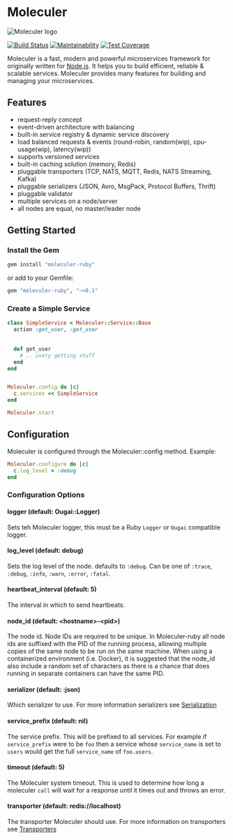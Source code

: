 # Moleculer
![Moleculer logo](https://github.com/moleculerjs/moleculer/raw/master/docs/assets/logo.png)

[![Build Status](https://travis-ci.org/moleculer-ruby/moleculer.svg?branch=develop)](https://travis-ci.org/moleculer-ruby/moleculer)
[![Maintainability](https://api.codeclimate.com/v1/badges/d4211bbefca62cb4c10e/maintainability)](https://codeclimate.com/github/moleculer-ruby/moleculer/maintainability)
[![Test Coverage](https://api.codeclimate.com/v1/badges/d4211bbefca62cb4c10e/test_coverage)](https://codeclimate.com/github/moleculer-ruby/moleculer/test_coverage)

Moleculer is a fast, modern and powerful microservices framework for originally written for [Node.js](). It helps you to 
build efficient, reliable & scalable services. Moleculer provides many features for building and managing your 
microservices.


## Features
- request-reply concept
- event-driven architecture with balancing
- built-in service registry & dynamic service discovery
- load balanced requests & events (round-robin, random(wip), cpu-usage(wip), latency(wip))
- supports versioned services
- built-in caching solution (memory, Redis)
- pluggable transporters (TCP, NATS, MQTT, Redis, NATS Streaming, Kafka)
- pluggable serializers (JSON, Avro, MsgPack, Protocol Buffers, Thrift)
- pluggable validator
- multiple services on a node/server
- all nodes are equal, no master/leader node


## Getting Started
### Install the Gem

```ruby
gem install "moleculer-ruby"
```

or add to your Gemfile:

```ruby
gem "moleculer-ruby", "~>0.1"
```

### Create a  Simple Service

```ruby
class SimpleService < Moleculer::Service::Base
  action :get_user, :get_user
  
  
  def get_user
    # .. usery getting stuff
  end
end


Moleculer.config do |c|
  c.services << SimpleService
end

Moleculer.start

```


## Configuration

Moleculer is configured through the Moleculer::config method. Example:

```ruby
Moleculer.configure do |c|
  c.log_level = :debug
end
```

### Configuration Options

#### logger (default: Ougai::Logger)
Sets teh Moleculer logger, this must be a Ruby `Logger` or `Ougai` compatible logger.

#### log_level (default: debug)
Sets the log level of the node. defaults to `:debug`. Can be one of `:trace`, `:debug`, `:info`, `:warn`, `:error`, 
`:fatal`.

#### heartbeat_interval (default: 5)
The interval in which to send heartbeats.

#### node_id (default: \<hostname\>-\<pid\>)
The node id. Node IDs are required to be unique. In Moleculer-ruby all node ids are suffixed with the PID of the 
running process, allowing multiple copies of the same node to be run on the same machine. When using a containerized
environment (i.e. Docker), it is suggested that the node_id also include a random set of characters as there is a chance
that does running in separate containers can have the same PID.

#### serializer (default: :json)
Which serializer to use. For more information serializers see [Serialization](https://moleculer.services/docs/0.13/networking.html#Serialization)

#### service_prefix (default: nil)
The service prefix. This will be prefixed to all services. For example if `service_prefix` were to be `foo` then a
service whose `service_name` is set to `users` would get the full `service_name` of `foo.users`.

#### timeout (default: 5)
The Moleculer system timeout. This is used to determine how long a moleculer `call` will wait for a response until it
times out and throws an error.

#### transporter (default: redis://localhost)
The transporter Moleculer should use. For more information on transporters see [Transporters](https://moleculer.services/docs/0.13/networking.html#Transporters)

